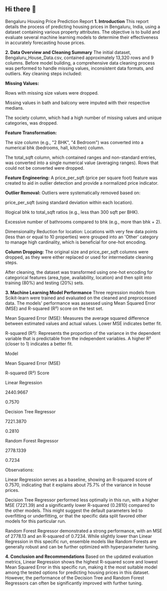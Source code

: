 ## Hi there 👋

Bengaluru Housing Price Prediction Report
**1. Introduction**
This report details the process of predicting housing prices in Bengaluru, India, using a dataset containing various property attributes. The objective is to build and evaluate several machine learning models to determine their effectiveness in accurately forecasting house prices.

**2. Data Overview and Cleaning Summary**
The initial dataset, Bengaluru_House_Data.csv, contained approximately 13,320 rows and 9 columns. Before model building, a comprehensive data cleaning process was performed to handle missing values, inconsistent data formats, and outliers. Key cleaning steps included:

**Missing Values:**

Rows with missing size values were dropped.

Missing values in bath and balcony were imputed with their respective medians.

The society column, which had a high number of missing values and unique categories, was dropped.

**Feature Transformation:**

The size column (e.g., "2 BHK", "4 Bedroom") was converted into a numerical bhk (bedrooms, hall, kitchen) column.

The total_sqft column, which contained ranges and non-standard entries, was converted into a single numerical value (averaging ranges). Rows that could not be converted were dropped.

**Feature Engineering:** A price_per_sqft (price per square foot) feature was created to aid in outlier detection and provide a normalized price indicator.

**Outlier Removal:** Outliers were systematically removed based on:

price_per_sqft (using standard deviation within each location).

Illogical bhk to total_sqft ratios (e.g., less than 300 sqft per BHK).

Excessive number of bathrooms compared to bhk (e.g., more than bhk + 2).

Dimensionality Reduction for location: Locations with very few data points (less than or equal to 10 properties) were grouped into an 'Other' category to manage high cardinality, which is beneficial for one-hot encoding.

**Column Dropping:** The original size and price_per_sqft columns were dropped, as they were either replaced or used for intermediate cleaning steps.

After cleaning, the dataset was transformed using one-hot encoding for categorical features (area_type, availability, location) and then split into training (80%) and testing (20%) sets.

**3. Machine Learning Model Performance**
Three regression models from Scikit-learn were trained and evaluated on the cleaned and preprocessed data. The models' performance was assessed using Mean Squared Error (MSE) and R-squared (R²) score on the test set.

Mean Squared Error (MSE): Measures the average squared difference between estimated values and actual values. Lower MSE indicates better fit.

R-squared (R²): Represents the proportion of the variance in the dependent variable that is predictable from the independent variables. A higher R² (closer to 1) indicates a better fit.

Model

Mean Squared Error (MSE)

R-squared (R²) Score

Linear Regression

2440.9667

0.7570

Decision Tree Regressor

7221.3870

0.2810

Random Forest Regressor

2778.1339

0.7234

Observations:

Linear Regression serves as a baseline, showing an R-squared score of 0.7570, indicating that it explains about 75.7% of the variance in house prices.

Decision Tree Regressor performed less optimally in this run, with a higher MSE (7221.39) and a significantly lower R-squared (0.2810) compared to the other models. This might suggest the default parameters led to overfitting or underfitting, or that the specific data split favored other models for this particular run.

Random Forest Regressor demonstrated a strong performance, with an MSE of 2778.13 and an R-squared of 0.7234. While slightly lower than Linear Regression in this specific run, ensemble models like Random Forests are generally robust and can be further optimized with hyperparameter tuning.

**4. Conclusion and Recommendations**
Based on the updated evaluation metrics, Linear Regression shows the highest R-squared score and lowest Mean Squared Error in this specific run, making it the most suitable model among the tested options for predicting housing prices in this dataset. However, the performance of the Decision Tree and Random Forest Regressors can often be significantly improved with further tuning.
